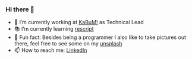 ### Hi there 👋


- 🔧 I’m currently working at [KaBuM!](https://github.com/kabum) as Technical Lead
- 📚 I’m currently learning [rescript](https://rescript-lang.org/)
- 📸 Fun fact: Besides being a programmer I also like to take pictures out there, feel free to see some on my [unsplash](https://unsplash.com/@caiohenriquesilva)
- 📫 How to reach me: [LinkedIn](https://linkedin.com/in/caiohenriquesilva)

<!--
**chsilva/chsilva** is a ✨ _special_ ✨ repository because its `README.md` (this file) appears on your GitHub profile.

Here are some ideas to get you started:

- 🔭 I’m currently working on ...
- 🌱 I’m currently learning ...
- 👯 I’m looking to collaborate on ...
- 🤔 I’m looking for help with ...
- 💬 Ask me about ...
- 📫 How to reach me: ...
- 😄 Pronouns: ...
- ⚡ Fun fact: ...
-->
